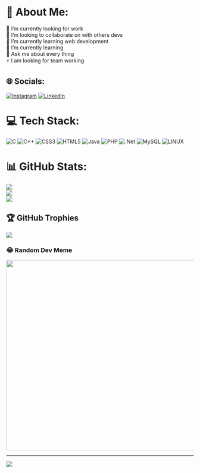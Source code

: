 # 💫 About Me:
🔭 I’m currently looking for work<br>👯 I’m looking to collaborate on with others devs<br>🤝 I’m currently learning web development<br>🌱 I’m currently learning<br>💬 Ask me about every thing<br>⚡ I am looking for team working


## 🌐 Socials:
[![Instagram](https://img.shields.io/badge/Instagram-%23E4405F.svg?logo=Instagram&logoColor=white)](https://instagram.com/agustin_barreto_) [![LinkedIn](https://img.shields.io/badge/LinkedIn-%230077B5.svg?logo=linkedin&logoColor=white)](https://linkedin.com/in/agustin-barreto-222a011a4) 

# 💻 Tech Stack:
![C](https://img.shields.io/badge/c-%2300599C.svg?style=for-the-badge&logo=c&logoColor=white) ![C++](https://img.shields.io/badge/c++-%2300599C.svg?style=for-the-badge&logo=c%2B%2B&logoColor=white) ![CSS3](https://img.shields.io/badge/css3-%231572B6.svg?style=for-the-badge&logo=css3&logoColor=white) ![HTML5](https://img.shields.io/badge/html5-%23E34F26.svg?style=for-the-badge&logo=html5&logoColor=white) ![Java](https://img.shields.io/badge/java-%23ED8B00.svg?style=for-the-badge&logo=java&logoColor=white) ![PHP](https://img.shields.io/badge/php-%23777BB4.svg?style=for-the-badge&logo=php&logoColor=white) ![.Net](https://img.shields.io/badge/.NET-5C2D91?style=for-the-badge&logo=.net&logoColor=white) ![MySQL](https://img.shields.io/badge/mysql-%2300f.svg?style=for-the-badge&logo=mysql&logoColor=white) ![LINUX](https://img.shields.io/badge/Linux-FCC624?style=for-the-badge&logo=linux&logoColor=black)
# 📊 GitHub Stats:
![](https://github-readme-stats.vercel.app/api?username=agustin200208&theme=gruvbox&hide_border=false&include_all_commits=false&count_private=false)<br/>
![](https://github-readme-streak-stats.herokuapp.com/?user=agustin200208&theme=gruvbox&hide_border=false)<br/>
![](https://github-readme-stats.vercel.app/api/top-langs/?username=agustin200208&theme=gruvbox&hide_border=false&include_all_commits=false&count_private=false&layout=compact)

## 🏆 GitHub Trophies
![](https://github-profile-trophy.vercel.app/?username=agustin200208&theme=radical&no-frame=false&no-bg=true&margin-w=4)

### 😂 Random Dev Meme
<img src="https://rm.up.railway.app/" width="512px"/>

---
[![](https://visitcount.itsvg.in/api?id=agustin200208&icon=0&color=0)](https://visitcount.itsvg.in)

<!-- Proudly created with GPRM ( https://gprm.itsvg.in ) -->
